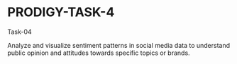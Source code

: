 # PRODIGY-TASK-4
Task-04

Analyze and visualize sentiment patterns in social media data to understand public opinion and attitudes towards specific topics or brands.
